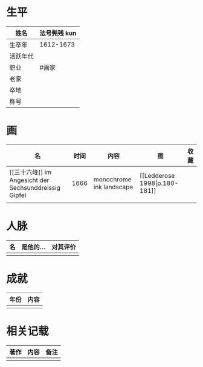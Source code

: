 # 生平
| 姓名     | 法号髡残     kun |
| -------- | ---------------- |
| 生卒年   | 1612-1673        |
| 活跃年代 |                  |
| 职业     | #画家            |
| 老家     |                  |
| 卒地     |                  |
| 称号     |                  |


# 画

| 名                                                | 时间 | 内容                     | 图  | 收藏 |
| ------------------------------------------------- | ---- | ------------------------ | --- | ---- |
| [[三十六峰]] im Angesicht der Sechsunddreissig Gipfel | 1666 | monochrome ink landscape | [[Ledderose 1998\|p.180-181]]    |      |
|                                                   |      |                          |     |      |
# 人脉
| 名  | 是他的… | 对其评价 |
| --- | ------- | -------- |
|     |         |          |

# 成就
| 年份 | 内容 |
| ---- | ---- |
|      |      |

# 相关记载
| 著作 | 内容 | 备注 |
| ---- | ---- | ---- |
|      |      |      |




